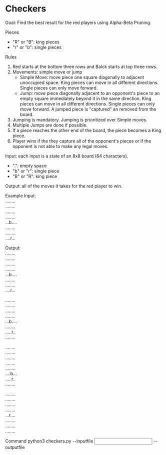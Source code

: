 # Checkers

Goal: Find the best result for the red players using Alpha-Beta Pruning.


Pieces
- "R" or "B": king pieces
- "r" or "b": single pieces

Rules
1. Red starts at the bottom three rows and Balck starts at top three rows. 
2. Movements: simple move or jump
    - Simple Move: move piece one square diagonally to adjacent unoccupied space. King pieces can move in all different directions. Single pieces can only move forward. 
    - Jump: move piece diagonally adjacent to an opponent's piece to an empty square immediately beyond it in the same direction. King pieces can move in all different directions. Single pieces can only move forward. A jumped piece is "captured" an removed from the board. 
3. Jumping is mandatory. Jumping is prioritized over Simple moves. 
4. Multiple Jumps are done if possible. 
5. If a piece reaches the other end of the board, the piece becomes a King piece.
6. Player wins if the they capture all of the opponent's pieces or if the opponent is not able to make any legal moves. 


Input: each input is a state of an 8x8 board (64 characters). 
- ".": empty space
- "b" or "r": single piece
- "B" or "R": king piece


Output: all of the moves it takes for the red player to win. 

Example
Input:<br />
........<br />
........<br />
........<br />
........<br />
...b....<br />
........<br />
........<br />
....r...<br />

Output:<br />
........<br />
........<br />
........<br />
........<br />
...b....<br />
........<br />
........<br />
....r...<br />

........<br />
........<br />
........<br />
........<br />
...b....<br />
........<br />
.....r..<br />
........<br />

........<br />
........<br />
........<br />
........<br />
........<br />
....b...<br />
.....r..<br />
........<br />

........<br />
........<br />
........<br />
........<br />
...r....<br />
........<br />
........<br />
........<br />



Command
    python3 checkers.py --inputfile <input file> --outputfile <output file>
